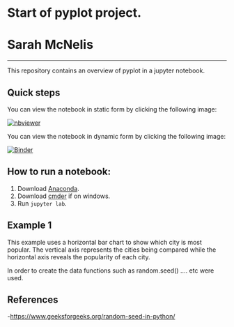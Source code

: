 # Start of pyplot project.
# Sarah McNelis

***

This repository contains an overview of pyplot in a jupyter notebook.

## Quick steps

You can view the notebook in static form by clicking the following image:

[![nbviewer](https://raw.githubusercontent.com/jupyter/design/master/logos/Badges/nbviewer_badge.svg)](https://nbviewer.jupyter.org/github/SarahMcN25/fundamentals/tree/main/)

You can view the notebook in dynamic form by clicking the following image:

[![Binder](https://mybinder.org/badge_logo.svg)](https://mybinder.org/v2/gh/SarahMcN25/fundamentals/HEAD)

## How to run a notebook:

1. Download [Anaconda]().
2. Download [cmder]() if on windows.
3. Run `jupyter lab`. 


## Example 1 
This example uses a horizontal bar chart to show which city is most popular. The vertical axis represents the cities being compared while the horizontal axis reveals the popularity of each city. 

In order to create the data functions such as random.seed() .... etc were used. 






## References

-https://www.geeksforgeeks.org/random-seed-in-python/


